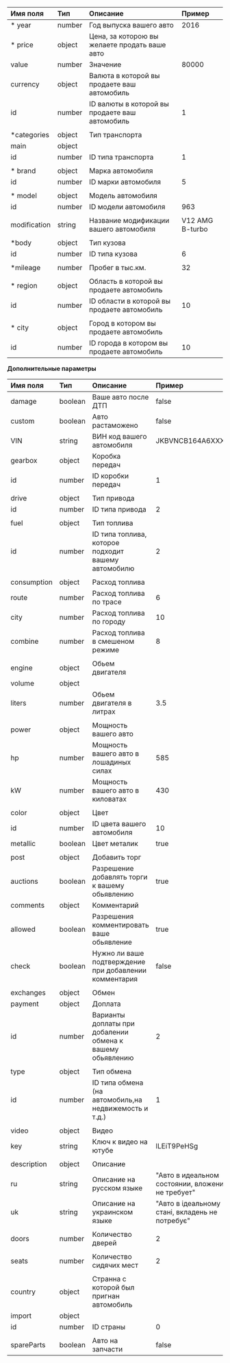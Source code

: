 <table>

<thead>

<tr>

<th align="left">Имя поля</th>

<th align="left">Тип</th>

<th align="left">Описание</th>

<th align="left">Пример</th>

</tr>

</thead>

<tbody>

<tr>

<td align="left">* year</td>

<td align="left">number</td>

<td align="left">Год выпуска вашего авто</td>

<td align="left">2016</td>

</tr>

<tr>

<td align="left">* price</td>

<td align="left">object</td>

<td align="left">Цена, за которою вы желаете продать ваше авто</td>

<td align="left"></td>

</tr>

<tr>

<td align="left">value</td>

<td align="left">number</td>

<td align="left">Значение</td>

<td align="left">80000</td>

</tr>

<tr>

<td align="left">currency</td>

<td align="left">object</td>

<td align="left">Валюта в которой вы продаете ваш автомобиль</td>

<td align="left"></td>

</tr>

<tr>

<td align="left">id</td>

<td align="left">number</td>

<td align="left">ID валюты в которой вы продаете ваш автомобиль</td>

<td align="left">1</td>

</tr>

<tr>

<td align="left"></td>

<td align="left"></td>

<td align="left"></td>

<td align="left"></td>

</tr>

<tr>

<td align="left">*categories</td>

<td align="left">object</td>

<td align="left">Тип транспорта</td>

<td align="left"></td>

</tr>

<tr>

<td align="left">main</td>

<td align="left">object</td>

<td align="left"></td>

<td align="left"></td>

</tr>

<tr>

<td align="left">id</td>

<td align="left">number</td>

<td align="left">ID типа транспорта</td>

<td align="left">1</td>

</tr>

<tr>

<td align="left"></td>

<td align="left"></td>

<td align="left"></td>

<td align="left"></td>

</tr>

<tr>

<td align="left">* brand</td>

<td align="left">object</td>

<td align="left">Марка автомобиля</td>

<td align="left"></td>

</tr>

<tr>

<td align="left">id</td>

<td align="left">number</td>

<td align="left">ID марки автомобиля</td>

<td align="left">5</td>

</tr>

<tr>

<td align="left"></td>

<td align="left"></td>

<td align="left"></td>

<td align="left"></td>

</tr>

<tr>

<td align="left">* model</td>

<td align="left">object</td>

<td align="left">Модель автомобиля</td>

<td align="left"></td>

</tr>

<tr>

<td align="left">id</td>

<td align="left">number</td>

<td align="left">ID модели автомобиля</td>

<td align="left">963</td>

</tr>

<tr>

<td align="left"></td>

<td align="left"></td>

<td align="left"></td>

<td align="left"></td>

</tr>

<tr>

<td align="left">modification</td>

<td align="left">string</td>

<td align="left">Название модификации вашего автомобиля</td>

<td align="left">V12 AMG B-turbo</td>

</tr>

<tr>

<td align="left"></td>

<td align="left"></td>

<td align="left"></td>

<td align="left"></td>

</tr>

<tr>

<td align="left">*body</td>

<td align="left">object</td>

<td align="left">Тип кузова</td>

<td align="left"></td>

</tr>

<tr>

<td align="left">id</td>

<td align="left">number</td>

<td align="left">ID типа кузова</td>

<td align="left">6</td>

</tr>

<tr>

<td align="left"></td>

<td align="left"></td>

<td align="left"></td>

<td align="left"></td>

</tr>

<tr>

<td align="left">*mileage</td>

<td align="left">number</td>

<td align="left">Пробег в тыс.км.</td>

<td align="left">32</td>

</tr>

<tr>

<td align="left"></td>

<td align="left"></td>

<td align="left"></td>

<td align="left"></td>

</tr>

<tr>

<td align="left">* region</td>

<td align="left">object</td>

<td align="left">Область в которой вы продаете автомобиль</td>

<td align="left"></td>

</tr>

<tr>

<td align="left">id</td>

<td align="left">number</td>

<td align="left">ID области в которой вы продаете автомобиль</td>

<td align="left">10</td>

</tr>

<tr>

<td align="left"></td>

<td align="left"></td>

<td align="left"></td>

<td align="left"></td>

</tr>

<tr>

<td align="left">* city</td>

<td align="left">object</td>

<td align="left">Город в котором вы продаете автомобиль</td>

<td align="left"></td>

</tr>

<tr>

<td align="left">id</td>

<td align="left">number</td>

<td align="left">ID города в котором вы продаете автомобиль</td>

<td align="left">10</td>

</tr>

</tbody>

</table>

**Дополнительные параметры**

<table>

<thead>

<tr>

<th align="left">Имя поля</th>

<th align="left">Тип</th>

<th align="left">Описание</th>

<th align="left">Пример</th>

</tr>

</thead>

<tbody>

<tr>

<td align="left">damage</td>

<td align="left">boolean</td>

<td align="left">Ваше авто после ДТП</td>

<td align="left">false</td>

</tr>

<tr>

<td align="left">custom</td>

<td align="left">boolean</td>

<td align="left">Авто растаможено</td>

<td align="left">false</td>

</tr>

<tr>

<td align="left">VIN</td>

<td align="left">string</td>

<td align="left">ВИН код вашего автомобиля</td>

<td align="left">JKBVNCB164A6XXXX</td>

</tr>

<tr>

<td align="left">gearbox</td>

<td align="left">object</td>

<td align="left">Коробка передач</td>

<td align="left"></td>

</tr>

<tr>

<td align="left">id</td>

<td align="left">number</td>

<td align="left">ID коробки передач</td>

<td align="left">1</td>

</tr>

<tr>

<td align="left"></td>

<td align="left"></td>

<td align="left"></td>

<td align="left"></td>

</tr>

<tr>

<td align="left">drive</td>

<td align="left">object</td>

<td align="left">Тип привода</td>

<td align="left"></td>

</tr>

<tr>

<td align="left">id</td>

<td align="left">number</td>

<td align="left">ID типа привода</td>

<td align="left">2</td>

</tr>

<tr>

<td align="left"></td>

<td align="left"></td>

<td align="left"></td>

<td align="left"></td>

</tr>

<tr>

<td align="left">fuel</td>

<td align="left">object</td>

<td align="left">Тип топлива</td>

<td align="left"></td>

</tr>

<tr>

<td align="left">id</td>

<td align="left">number</td>

<td align="left">ID типа топлива, которое подходит вашему автомобилю</td>

<td align="left">2</td>

</tr>

<tr>

<td align="left"></td>

<td align="left"></td>

<td align="left"></td>

<td align="left"></td>

</tr>

<tr>

<td align="left">consumption</td>

<td align="left">object</td>

<td align="left">Расход топлива</td>

<td align="left"></td>

</tr>

<tr>

<td align="left">route</td>

<td align="left">number</td>

<td align="left">Расход топлива по трасе</td>

<td align="left">6</td>

</tr>

<tr>

<td align="left">city</td>

<td align="left">number</td>

<td align="left">Расход топлива по городу</td>

<td align="left">10</td>

</tr>

<tr>

<td align="left">combine</td>

<td align="left">number</td>

<td align="left">Расход топлива в смешеном режиме</td>

<td align="left">8</td>

</tr>

<tr>

<td align="left"></td>

<td align="left"></td>

<td align="left"></td>

<td align="left"></td>

</tr>

<tr>

<td align="left">engine</td>

<td align="left">object</td>

<td align="left">Обьем двигателя</td>

<td align="left"></td>

</tr>

<tr>

<td align="left">volume</td>

<td align="left">object</td>

<td align="left"></td>

<td align="left"></td>

</tr>

<tr>

<td align="left">liters</td>

<td align="left">number</td>

<td align="left">Обьем двигателя в литрах</td>

<td align="left">3.5</td>

</tr>

<tr>

<td align="left"></td>

<td align="left"></td>

<td align="left"></td>

<td align="left"></td>

</tr>

<tr>

<td align="left">power</td>

<td align="left">object</td>

<td align="left">Мощность вашего авто</td>

<td align="left"></td>

</tr>

<tr>

<td align="left">hp</td>

<td align="left">number</td>

<td align="left">Мощность вашего авто в лошадиных силах</td>

<td align="left">585</td>

</tr>

<tr>

<td align="left">kW</td>

<td align="left">number</td>

<td align="left">Мощность вашего авто в киловатах</td>

<td align="left">430</td>

</tr>

<tr>

<td align="left"></td>

<td align="left"></td>

<td align="left"></td>

<td align="left"></td>

</tr>

<tr>

<td align="left">color</td>

<td align="left">object</td>

<td align="left">Цвет</td>

<td align="left"></td>

</tr>

<tr>

<td align="left">id</td>

<td align="left">number</td>

<td align="left">ID цвета вашего автомобиля</td>

<td align="left">10</td>

</tr>

<tr>

<td align="left">metallic</td>

<td align="left">boolean</td>

<td align="left">Цвет металик</td>

<td align="left">true</td>

</tr>

<tr>

<td align="left"></td>

<td align="left"></td>

<td align="left"></td>

<td align="left"></td>

</tr>

<tr>

<td align="left">post</td>

<td align="left">object</td>

<td align="left">Добавить торг</td>

<td align="left"></td>

</tr>

<tr>

<td align="left">auctions</td>

<td align="left">boolean</td>

<td align="left">Разрешение добавлять торги к вашему обьявлению</td>

<td align="left">true</td>

</tr>

<tr>

<td align="left">comments</td>

<td align="left">object</td>

<td align="left">Комментарий</td>

<td align="left"></td>

</tr>

<tr>

<td align="left">allowed</td>

<td align="left">boolean</td>

<td align="left">Разрешения комментировать ваше обьявление</td>

<td align="left">true</td>

</tr>

<tr>

<td align="left">check</td>

<td align="left">boolean</td>

<td align="left">Нужно ли ваше подтверждение при добавлении комментария</td>

<td align="left">false</td>

</tr>

<tr>

<td align="left"></td>

<td align="left"></td>

<td align="left"></td>

<td align="left"></td>

</tr>

<tr>

<td align="left">exchanges</td>

<td align="left">object</td>

<td align="left">Обмен</td>

<td align="left"></td>

</tr>

<tr>

<td align="left">payment</td>

<td align="left">object</td>

<td align="left">Доплата</td>

<td align="left"></td>

</tr>

<tr>

<td align="left">id</td>

<td align="left">number</td>

<td align="left">Варианты доплаты при добалении обмена к вашему обьявлению</td>

<td align="left">2</td>

</tr>

<tr>

<td align="left"></td>

<td align="left"></td>

<td align="left"></td>

<td align="left"></td>

</tr>

<tr>

<td align="left">type</td>

<td align="left">object</td>

<td align="left">Тип обмена</td>

<td align="left"></td>

</tr>

<tr>

<td align="left">id</td>

<td align="left">number</td>

<td align="left">ID типа обмена (на автомобиль,на недвижемость и т.д.)</td>

<td align="left">1</td>

</tr>

<tr>

<td align="left"></td>

<td align="left"></td>

<td align="left"></td>

<td align="left"></td>

</tr>

<tr>

<td align="left">video</td>

<td align="left">object</td>

<td align="left">Видео</td>

<td align="left"></td>

</tr>

<tr>

<td align="left">key</td>

<td align="left">string</td>

<td align="left">Ключ к видео на ютубе</td>

<td align="left">lLEiT9PeHSg</td>

</tr>

<tr>

<td align="left"></td>

<td align="left"></td>

<td align="left"></td>

<td align="left"></td>

</tr>

<tr>

<td align="left">description</td>

<td align="left">object</td>

<td align="left">Описание</td>

<td align="left"></td>

</tr>

<tr>

<td align="left">ru</td>

<td align="left">string</td>

<td align="left">Описание на русском языке</td>

<td align="left">"Авто в идеальном состоянии, вложений не требует"</td>

</tr>

<tr>

<td align="left">uk</td>

<td align="left">string</td>

<td align="left">Описание на украинском языке</td>

<td align="left">"Авто в ідеальному стані, вкладень не потребує"</td>

</tr>

<tr>

<td align="left"></td>

<td align="left"></td>

<td align="left"></td>

<td align="left"></td>

</tr>

<tr>

<td align="left">doors</td>

<td align="left">number</td>

<td align="left">Количество дверей</td>

<td align="left">2</td>

</tr>

<tr>

<td align="left"></td>

<td align="left"></td>

<td align="left"></td>

<td align="left"></td>

</tr>

<tr>

<td align="left">seats</td>

<td align="left">number</td>

<td align="left">Количество сидячих мест</td>

<td align="left">2</td>

</tr>

<tr>

<td align="left"></td>

<td align="left"></td>

<td align="left"></td>

<td align="left"></td>

</tr>

<tr>

<td align="left">country</td>

<td align="left">object</td>

<td align="left">Странна с которой был пригнан автомобиль</td>

<td align="left"></td>

</tr>

<tr>

<td align="left">import</td>

<td align="left">object</td>

<td align="left"></td>

<td align="left"></td>

</tr>

<tr>

<td align="left">id</td>

<td align="left">number</td>

<td align="left">ID страны</td>

<td align="left">0</td>

</tr>

<tr>

<td align="left"></td>

<td align="left"></td>

<td align="left"></td>

<td align="left"></td>

</tr>

<tr>

<td align="left">spareParts</td>

<td align="left">boolean</td>

<td align="left">Авто на  запчасти</td>

<td align="left">false</td>

</tr>

</tbody>

</table> 
